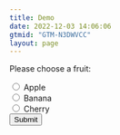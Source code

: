 ```yaml
---
title: Demo
date: 2022-12-03 14:06:06
gtmid: "GTM-N3DWVCC"
layout: page
---
```

<!-- 
<video width="973" height="480" controls>
  <source src="https://dl.dropboxusercontent.com/s/06yofsot3d15ui6/Countdown%20Timer.mp4" type="video/mp4"
frameborder="0" allow="accelerometer; encrypted-media; gyroscope; picture-in-picture" allowfullscreen allow="autoplay">
</video> -->

<form action="/submit-your-choice" method="post">
    <p>Please choose a fruit:</p>
    <input type="radio" id="apple" name="fruit" value="apple">
    <label for="apple">Apple</label><br>
    <input type="radio" id="banana" name="fruit" value="banana">
    <label for="banana">Banana</label><br>
    <input type="radio" id="cherry" name="fruit" value="cherry">
    <label for="cherry">Cherry</label><br>
    <input type="submit" value="Submit">
</form>
